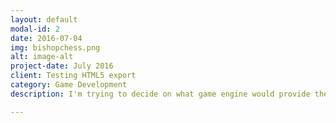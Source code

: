 ```yaml
---
layout: default
modal-id: 2
date: 2016-07-04
img: bishopchess.png
alt: image-alt
project-date: July 2016
client: Testing HTML5 export
category: Game Development
description: I'm trying to decide on what game engine would provide the best HTML5 export.So I've exported a project using different game engines:1.<a href="https://infuscy.github.io/DefoldExport/">Defold</a>2.<a href="https://infuscy.github.io/export/">Unity</a>3.<a href="https://infuscy.github.io/GMExport/">GameMaker Studio</a>

---
```

